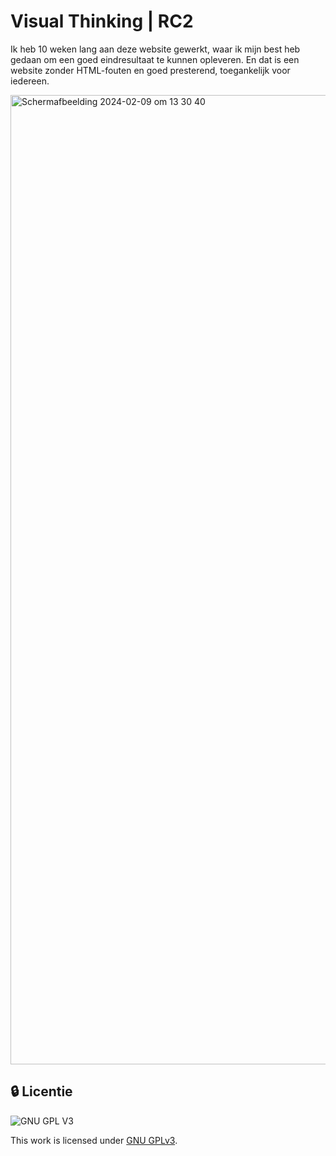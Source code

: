 
# Visual Thinking | RC2

Ik heb 10 weken lang aan deze website gewerkt, waar ik mijn best heb gedaan om een goed eindresultaat te kunnen opleveren. En dat is een website zonder HTML-fouten en goed presterend, toegankelijk voor iedereen.

<img width="1551" alt="Scherm­afbeelding 2024-02-09 om 13 30 40" src="https://github.com/iBadr49/visual-thinking/assets/112857932/f087a63f-a404-428c-a1ab-e3ffde47955a">


## 🔒 Licentie

![GNU GPL V3](https://www.gnu.org/graphics/gplv3-127x51.png)

This work is licensed under [GNU GPLv3](./LICENSE).
